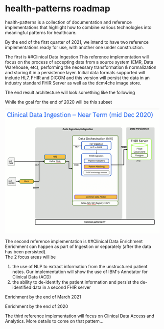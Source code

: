 # health-patterns roadmap
health-patterns is a collection of documentation and reference implementations that highlight how to combine various technologies into meaningful patterns for healthcare.

By the end of the first quarter of 2021, we intend to have two reference implementations ready for use, with another one under construction.

The first is 
##Clinical Data Ingestion
This reference implementation will focus on the process of accepting data from a source system (EMR, Data Warehouse, etc), performing the necessary transformation & normalization and storing it in a persistence layer.  Initial data formats supported will include HL7, FHIR and DICOM and this version will persist the data in an industry standard FHIR Server as well as the dcm4che image store.

The end result architecture will look something like the following


While the goal for the end of 2020 will be this subset


![Ingestion2020](images/IngestionRoadmap2020.png)



The second reference implementation is 
##Clinical Data Enrichment
Enrichment can happen as part of Ingestion or separately (after the data has been persisted).  
The 2 focus areas will be
1. the use of NLP to extract information from the unstructured patient notes.  Our implementation will show the use of IBM's Annotator for Clinical Data (ACD)
2. the ability to de-identify the patient information and persist the de-identified data in a second FHIR server

Enrichment by the end of March 2021


Enrichment by the end of 2020



The third reference implementation will focus on Clinical Data Access and Analytics.  More details to come on that pattern...
